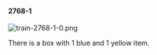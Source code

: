 #### 2768-1
![train-2768-1-0.png](https://github.com/lil-lab/nlvr/raw/master/nlvr/train/images/31/train-2768-1-0.png "train-2768-1-0.png")

There is a box with 1 blue and 1 yellow item.